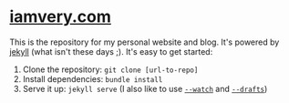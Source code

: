 # [iamvery.com](http://iamvery.com)

This is the repository for my personal website and blog. It's powered by [jekyll](http://jekyllrb.com/)
(what isn't these days ;). It's easy to get started:

1. Clone the repository:
   `git clone [url-to-repo]`
2. Install dependencies:
   `bundle install`
3. Serve it up:
   `jekyll serve` (I also like to use [`--watch`](http://jekyllrb.com/docs/usage) and [`--drafts`](http://jekyllrb.com/docs/drafts))
